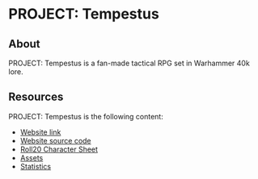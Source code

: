 # PROJECT: Tempestus

## About

PROJECT: Tempestus is a fan-made tactical RPG set in Warhammer 40k lore.

## Resources

PROJECT: Tempestus is the following content:
- [Website link](https://project-tempestus.github.io/website/)
- [Website source code](https://github.com/Project-Tempestus/website)
- [Roll20 Character Sheet](https://github.com/Project-Tempestus/tempestus_character_sheet)
- [Assets](https://github.com/Project-Tempestus/assets)
- [Statistics](https://github.com/Project-Tempestus/statistics)
